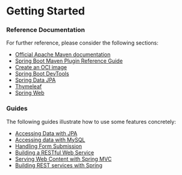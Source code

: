 # Getting Started

### Reference Documentation
For further reference, please consider the following sections:

* [Official Apache Maven documentation](https://maven.apache.org/guides/index.html)
* [Spring Boot Maven Plugin Reference Guide](https://docs.spring.io/spring-boot/docs/3.1.7-SNAPSHOT/maven-plugin/reference/html/)
* [Create an OCI image](https://docs.spring.io/spring-boot/docs/3.1.7-SNAPSHOT/maven-plugin/reference/html/#build-image)
* [Spring Boot DevTools](https://docs.spring.io/spring-boot/docs/3.1.7-SNAPSHOT/reference/htmlsingle/index.html#using.devtools)
* [Spring Data JPA](https://docs.spring.io/spring-boot/docs/3.1.7-SNAPSHOT/reference/htmlsingle/index.html#data.sql.jpa-and-spring-data)
* [Thymeleaf](https://docs.spring.io/spring-boot/docs/3.1.7-SNAPSHOT/reference/htmlsingle/index.html#web.servlet.spring-mvc.template-engines)
* [Spring Web](https://docs.spring.io/spring-boot/docs/3.1.7-SNAPSHOT/reference/htmlsingle/index.html#web)

### Guides
The following guides illustrate how to use some features concretely:

* [Accessing Data with JPA](https://spring.io/guides/gs/accessing-data-jpa/)
* [Accessing data with MySQL](https://spring.io/guides/gs/accessing-data-mysql/)
* [Handling Form Submission](https://spring.io/guides/gs/handling-form-submission/)
* [Building a RESTful Web Service](https://spring.io/guides/gs/rest-service/)
* [Serving Web Content with Spring MVC](https://spring.io/guides/gs/serving-web-content/)
* [Building REST services with Spring](https://spring.io/guides/tutorials/rest/)

